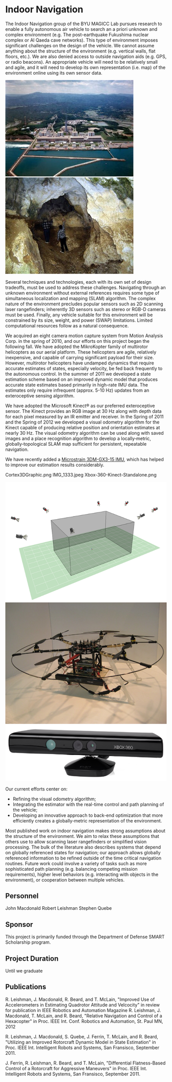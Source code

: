 # Indoor Navigation

The Indoor Navigation group of the BYU MAGICC Lab pursues research to enable a fully autonomous air vehicle to search an a priori unknown and complex environment (e.g. The post-earthquake Fukushima nuclear complex or Al Qaeda cave networks). This type of environment imposes significant challenges on the design of the vehicle. We cannot assume anything about the structure of the environment (e.g. vertical walls, flat floors, etc.). We are also denied access to outside navigation aids (e.g. GPS, or radio beacons). An appropriate vehicle will need to be relatively small and agile, and it will need to develop its own representation (i.e. map) of the environment online using its own sensor data.

![](assets/indoor_navigation/fukushima.jpg)
![](assets/indoor_navigation/pestera_cioarei.jpg)

Several techniques and technologies, each with its own set of design tradeoffs, must be used to address these challenges. Navigating through an unknown environment without external references requires some type of simultaneous localization and mapping (SLAM) algorithm. The complex nature of the environment precludes popular sensors such as 2D scanning laser rangefinders; inherently 3D sensors such as stereo or RGB-D cameras must be used. Finally, any vehicle suitable for this environment will be constrained by its size, weight, and power (SWAP) limitations. Limited computational resources follow as a natural consequence.

We acquired an eight camera motion capture system from Motion Analysis Corp. in the spring of 2010, and our efforts on this project began the following fall. We have adopted the MikroKopter family of multirotor helicopters as our aerial platform. These helicopters are agile, relatively inexpensive, and capable of carrying significant payload for their size. However, multirotor helicopters have undamped dynamics that require accurate estimates of states, especially velocity, be fed back frequently to the autonomous control. In the summer of 2011 we developed a state estimation scheme based on an improved dynamic model that produces accurate state estimates based primarily in high-rate IMU data. The estimates only require infrequent (approx. 5-10 Hz) updates from an exteroceptive sensing algorithm.

We have adopted the Microsoft Kinect® as our preferred exteroceptive sensor. The Kinect provides an RGB image at 30 Hz along with depth data for each pixel measured by an IR emitter and receiver. In the Spring of 2011 and the Spring of 2012 we developed a visual odometry algorithm for the Kinect capable of producing relative position and orientation estimates at nearly 30 Hz. The visual odometry algorithm can be used along with saved images and a place recognition algorithm to develop a locally‑metric, globally‑topological SLAM map sufficient for persistent, repeatable navigation.

We have recently added a [Microstrain 3DM-GX3-15 IMU](http://www.microstrain.com/inertial/3dm-gx3-15), which has helped to improve our estimation results considerably.

Cortex3DGraphic.png
IMG_1333.jpeg
Xbox-360-Kinect-Standalone.png

![](assets/indoor_navigation/cortex.png)
![](assets/indoor_navigation/quad.jpg)
![](assets/indoor_navigation/kinect.png)

Our current efforts center on:
- Refining the visual odometry algorithm;
- Integrating the estimator with the real-time control and path planning of the vehicle;
- Developing an innovative approach to back-end optimization that more efficiently creates a globally‑metric representation of the environment.

Most published work on indoor navigation makes strong assumptions about the structure of the environment. We aim to relax these assumptions that others use to allow scanning laser rangefinders or simplified vision processing. The bulk of the literature also describes systems that depend on globally referenced states for navigation; our approach allows globally referenced information to be refined outside of the time critical navigation routines. Future work could involve a variety of tasks such as more sophisticated path planning (e.g. balancing competing mission requirements), higher level behaviors (e.g. interacting with objects in the environment), or cooperation between multiple vehicles.

## Personnel

John Macdonald
Robert Leishman
Stephen Quebe

## Sponsor

This project is primarily funded through the Department of Defense SMART Scholarship program.

## Project Duration

Until we graduate

## Publications

R. Leishman, J. Macdonald, R. Beard, and T. McLain, "Improved Use of Accelerometers in Estimating Quadrotor Attitude and Velcocity" in review for publication in IEEE Robotics and Automation Magazine
R. Leishman, J. Macdonald, T. McLain, and R. Beard, "Relative Navigation and Control of a Hexacopter" in Proc. IEEE Int. Conf. Robotics and Automation, St. Paul MN, 2012

R. Leishman, J. Macdonald, S. Quebe, J. Ferrin, T. McLain, and R. Beard, "Utilizing an Improved Rotorcraft Dynamic Model in State Estimation" in Proc. IEEE Int. Intelligent Robots and Systems, San Fransisco, September 2011.

J. Ferrin, R. Leishman, R. Beard, and T. McLain, "Differential Flatness-Based Control of a Rotorcraft for Aggressive Maneuvers" in Proc. IEEE Int. Intelligent Robots and Systems, San Fransisco, September 2011.
